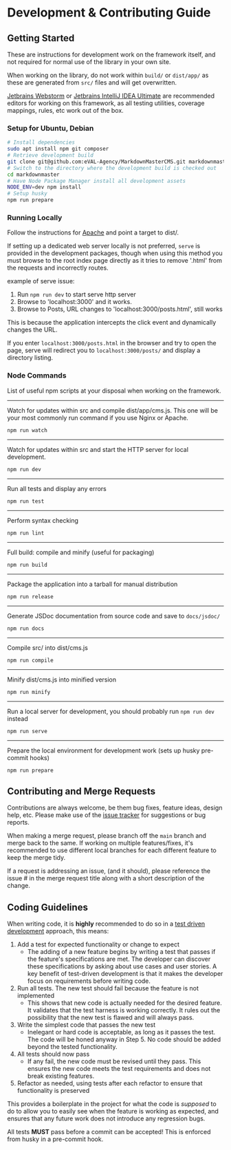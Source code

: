 # Development & Contributing Guide

## Getting Started

These are instructions for development work on the framework itself, 
and not required for normal use of the library in your own site.

When working on the library, do not work within `build/` or `dist/app/` 
as these are generated from `src/` files and will get overwritten.

[Jetbrains Webstorm](https://www.jetbrains.com/webstorm/) or 
[Jetbrains IntelliJ IDEA Ultimate](https://www.jetbrains.com/idea/)
are recommended editors for working on this framework, as all testing utilities,
coverage mappings, rules, etc work out of the box.


### Setup for Ubuntu, Debian

```bash
# Install dependencies
sudo apt install npm git composer
# Retrieve development build
git clone git@github.com:eVAL-Agency/MarkdownMasterCMS.git markdownmaster
# Switch to the directory where the development build is checked out
cd markdownmaster
# Have Node Package Manager install all development assets
NODE_ENV=dev npm install
# Setup husky
npm run prepare
```

### Running Locally

Follow the instructions for 
[Apache](INSTALL.apache.md) and point a target to dist/.

If setting up a dedicated web server locally is not preferred, `serve` is provided
in the development packages, though when using this method you must browse to the root index
page directly as it tries to remove '.html' from the requests and incorrectly routes.

example of serve issue: 

1. Run `npm run dev` to start serve http server
2. Browse to 'localhost:3000' and it works.
3. Browse to Posts, URL changes to 'localhost:3000/posts.html', still works

This is because the application intercepts the click event and dynamically changes the URL.

If you enter `localhost:3000/posts.html` in the browser and try to open the page,
serve will redirect you to `localhost:3000/posts/` and display a directory listing.


### Node Commands

List of useful npm scripts at your disposal when working on the framework.

---

Watch for updates within src and compile dist/app/cms.js. 
This one will be your most commonly run command if you use Nginx or Apache.

`npm run watch`

---

Watch for updates within src and start the HTTP server for local development.

`npm run dev`

---

Run all tests and display any errors

`npm run test`

---

Perform syntax checking

`npm run lint`

---

Full build: compile and minify (useful for packaging)

`npm run build`

---

Package the application into a tarball for manual distribution

`npm run release`

---

Generate JSDoc documentation from source code and save to `docs/jsdoc/`

`npm run docs`

---

Compile src/ into dist/cms.js

`npm run compile`

---

Minify dist/cms.js into minified version

`npm run minify`

---

Run a local server for development, you should probably run `npm run dev` instead

`npm run serve`

---

Prepare the local environment for development work (sets up husky pre-commit hooks)

`npm run prepare`


## Contributing and Merge Requests

Contributions are always welcome, be them bug fixes, feature ideas, design help, etc.
Please make use of the [issue tracker](https://github.com/eVAL-Agency/MarkdownMasterCMS/issues)
for suggestions or bug reports.

When making a merge request, please branch off the `main` branch and merge back to the same.
If working on multiple features/fixes, it's recommended to use different local branches
for each different feature to keep the merge tidy.

If a request is addressing an issue, (and it should), please reference the issue #
in the merge request title along with a short description of the change.


## Coding Guidelines

When writing code, it is **highly** recommended to do so in a 
[test driven development](https://en.wikipedia.org/wiki/Test-driven_development) 
approach, this means:

1. Add a test for expected functionality or change to expect
    * The adding of a new feature begins by writing a test that passes if the feature's 
    specifications are met. The developer can discover these specifications by asking about 
    use cases and user stories. A key benefit of test-driven development is that it makes 
    the developer focus on requirements before writing code.
2. Run all tests. The new test should fail because the feature is not implemented
    * This shows that new code is actually needed for the desired feature. 
    It validates that the test harness is working correctly. 
    It rules out the possibility that the new test is flawed and will always pass.
3. Write the simplest code that passes the new test
    * Inelegant or hard code is acceptable, as long as it passes the test. 
    The code will be honed anyway in Step 5. 
    No code should be added beyond the tested functionality.
4. All tests should now pass
    * If any fail, the new code must be revised until they pass. 
    This ensures the new code meets the test requirements and does not break existing features.
5. Refactor as needed, using tests after each refactor to ensure that functionality is preserved

This provides a boilerplate in the project for what the code is _supposed_ to do
to allow you to easily see when the feature is working as expected, and ensures that 
any future work does not introduce any regression bugs.

All tests **MUST** pass before a commit can be accepted!  This is enforced from husky
in a pre-commit hook.
